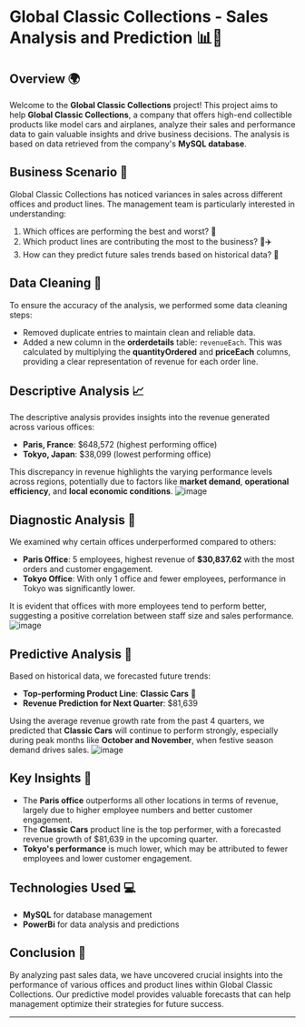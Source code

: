# Global Classic Collections - Sales Analysis and Prediction 📊💼

## Overview 🌍
Welcome to the **Global Classic Collections** project! This project aims to help **Global Classic Collections**, a company that offers high-end collectible products like model cars and airplanes, analyze their sales and performance data to gain valuable insights and drive business decisions. The analysis is based on data retrieved from the company's **MySQL database**.

## Business Scenario 🎯
Global Classic Collections has noticed variances in sales across different offices and product lines. The management team is particularly interested in understanding:
1. Which offices are performing the best and worst? 🏢
2. Which product lines are contributing the most to the business? 🚗✈️
3. How can they predict future sales trends based on historical data? 🔮

## Data Cleaning 🧹
To ensure the accuracy of the analysis, we performed some data cleaning steps:
- Removed duplicate entries to maintain clean and reliable data.
- Added a new column in the **orderdetails** table: `revenueEach`. This was calculated by multiplying the **quantityOrdered** and **priceEach** columns, providing a clear representation of revenue for each order line.

## Descriptive Analysis 📈
The descriptive analysis provides insights into the revenue generated across various offices:
- **Paris, France**: $648,572 (highest performing office)
- **Tokyo, Japan**: $38,099 (lowest performing office)

This discrepancy in revenue highlights the varying performance levels across regions, potentially due to factors like **market demand**, **operational efficiency**, and **local economic conditions**.
![image](https://github.com/user-attachments/assets/7137e248-ccf0-4073-9267-0590f470fc99)

## Diagnostic Analysis 🧐
We examined why certain offices underperformed compared to others:
- **Paris Office**: 5 employees, highest revenue of **$30,837.62** with the most orders and customer engagement.
- **Tokyo Office**: With only 1 office and fewer employees, performance in Tokyo was significantly lower.

It is evident that offices with more employees tend to perform better, suggesting a positive correlation between staff size and sales performance.
![image](https://github.com/user-attachments/assets/75cb9491-9357-4e3f-8608-7c0d618ae818)

## Predictive Analysis 🔮
Based on historical data, we forecasted future trends:
- **Top-performing Product Line**: **Classic Cars** 🚗
- **Revenue Prediction for Next Quarter**: $81,639

Using the average revenue growth rate from the past 4 quarters, we predicted that **Classic Cars** will continue to perform strongly, especially during peak months like **October and November**, when festive season demand drives sales.
![image](https://github.com/user-attachments/assets/5b04acd7-e67f-4e73-b3a2-9aaca3539cc0)

## Key Insights 🔑
- The **Paris office** outperforms all other locations in terms of revenue, largely due to higher employee numbers and better customer engagement.
- The **Classic Cars** product line is the top performer, with a forecasted revenue growth of $81,639 in the upcoming quarter.
- **Tokyo's performance** is much lower, which may be attributed to fewer employees and lower customer engagement.

## Technologies Used 💻
- **MySQL** for database management
- **PowerBi** for data analysis and predictions


## Conclusion 🎉
By analyzing past sales data, we have uncovered crucial insights into the performance of various offices and product lines within Global Classic Collections. Our predictive model provides valuable forecasts that can help management optimize their strategies for future success. 

---

